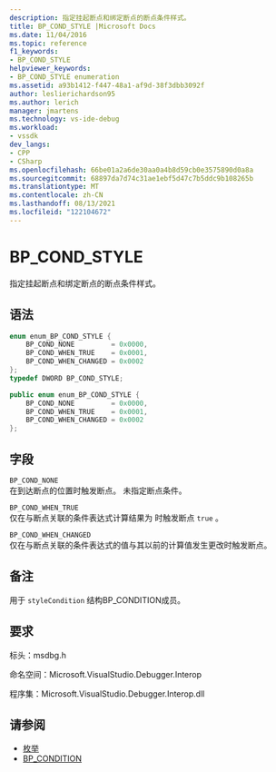 ```yaml
---
description: 指定挂起断点和绑定断点的断点条件样式。
title: BP_COND_STYLE |Microsoft Docs
ms.date: 11/04/2016
ms.topic: reference
f1_keywords:
- BP_COND_STYLE
helpviewer_keywords:
- BP_COND_STYLE enumeration
ms.assetid: a93b1412-f447-48a1-af9d-38f3dbb3092f
author: leslierichardson95
ms.author: lerich
manager: jmartens
ms.technology: vs-ide-debug
ms.workload:
- vssdk
dev_langs:
- CPP
- CSharp
ms.openlocfilehash: 66be01a2a6de30aa0a4b8d59cb0e3575890d0a8a
ms.sourcegitcommit: 68897da7d74c31ae1ebf5d47c7b5ddc9b108265b
ms.translationtype: MT
ms.contentlocale: zh-CN
ms.lasthandoff: 08/13/2021
ms.locfileid: "122104672"
---
```

# <a name="bp_cond_style"></a>BP_COND_STYLE
指定挂起断点和绑定断点的断点条件样式。

## <a name="syntax"></a>语法

```cpp
enum enum_BP_COND_STYLE {
    BP_COND_NONE         = 0x0000,
    BP_COND_WHEN_TRUE    = 0x0001,
    BP_COND_WHEN_CHANGED = 0x0002
};
typedef DWORD BP_COND_STYLE;
```

```csharp
public enum enum_BP_COND_STYLE {
    BP_COND_NONE         = 0x0000,
    BP_COND_WHEN_TRUE    = 0x0001,
    BP_COND_WHEN_CHANGED = 0x0002
};
```

## <a name="fields"></a>字段
`BP_COND_NONE`\
在到达断点的位置时触发断点。 未指定断点条件。

`BP_COND_WHEN_TRUE`\
仅在与断点关联的条件表达式计算结果为 时触发断点 `true` 。

`BP_COND_WHEN_CHANGED`\
仅在与断点关联的条件表达式的值与其以前的计算值发生更改时触发断点。

## <a name="remarks"></a>备注
用于 `styleCondition` 结构BP_CONDITION成员。 [](../../../extensibility/debugger/reference/bp-condition.md)

## <a name="requirements"></a>要求
标头：msdbg.h

命名空间：Microsoft.VisualStudio.Debugger.Interop

程序集：Microsoft.VisualStudio.Debugger.Interop.dll

## <a name="see-also"></a>请参阅
- [枚举](../../../extensibility/debugger/reference/enumerations-visual-studio-debugging.md)
- [BP_CONDITION](../../../extensibility/debugger/reference/bp-condition.md)
